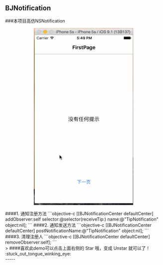 BJNotification                                   
--
###本项目高仿NSNotification
<p align="center" >
<img src="https://github.com/beijiahiddink/BJNotification/blob/master/BJNotification.gif" width="320" height="568"/>
</p>
####1. 通知注册方法
```objective-c
[[BJNotificationCenter defaultCenter] addObserver:self selector:@selector(receiveTip:) name:@"TipNotification" object:nil];
```
####2. 通知发送方法
```objective-c
[[BJNotificationCenter defaultCenter] postNotificationName:@"TipNotification" object:nil];
```
####3. 清理注册人
```objective-c
[[BJNotificationCenter defaultCenter] removeObserver:self];
```
<br>
> ####喜欢此demo可以点击上面右侧的 Star 哦，变成 Unstar 就可以了！ :stuck_out_tongue_winking_eye:

<br>
-----                